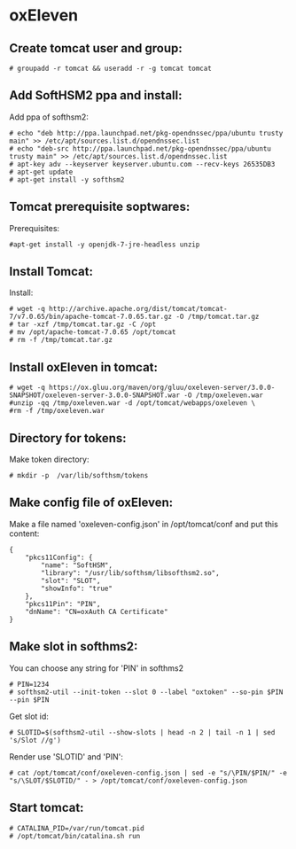 # oxEleven

## Create tomcat user and group:
```
# groupadd -r tomcat && useradd -r -g tomcat tomcat
```
## Add SoftHSM2 ppa and install:
Add ppa of softhsm2:
```
# echo "deb http://ppa.launchpad.net/pkg-opendnssec/ppa/ubuntu trusty main" >> /etc/apt/sources.list.d/opendnssec.list
# echo "deb-src http://ppa.launchpad.net/pkg-opendnssec/ppa/ubuntu trusty main" >> /etc/apt/sources.list.d/opendnssec.list
# apt-key adv --keyserver keyserver.ubuntu.com --recv-keys 26535DB3
# apt-get update
# apt-get install -y softhsm2
```
## Tomcat prerequisite soptwares:
Prerequisites:
```
#apt-get install -y openjdk-7-jre-headless unzip
```

## Install Tomcat:
Install:
```
# wget -q http://archive.apache.org/dist/tomcat/tomcat-7/v7.0.65/bin/apache-tomcat-7.0.65.tar.gz -O /tmp/tomcat.tar.gz
# tar -xzf /tmp/tomcat.tar.gz -C /opt
# mv /opt/apache-tomcat-7.0.65 /opt/tomcat
# rm -f /tmp/tomcat.tar.gz
```

## Install oxEleven in tomcat:
```
# wget -q https://ox.gluu.org/maven/org/gluu/oxeleven-server/3.0.0-SNAPSHOT/oxeleven-server-3.0.0-SNAPSHOT.war -O /tmp/oxeleven.war
#unzip -qq /tmp/oxeleven.war -d /opt/tomcat/webapps/oxeleven \
#rm -f /tmp/oxeleven.war
```

## Directory for tokens:
Make token directory:
```
# mkdir -p  /var/lib/softhsm/tokens
```

## Make config file of oxEleven:
Make a file named 'oxeleven-config.json' in /opt/tomcat/conf and put this content:
```
{
    "pkcs11Config": {
        "name": "SoftHSM",
        "library": "/usr/lib/softhsm/libsofthsm2.so",
        "slot": "SLOT",
        "showInfo": "true"
    },
    "pkcs11Pin": "PIN",
    "dnName": "CN=oxAuth CA Certificate"
}
```
## Make slot in softhms2:
You can choose any string for 'PIN' in softhms2
```
# PIN=1234
# softhsm2-util --init-token --slot 0 --label "oxtoken" --so-pin $PIN --pin $PIN
```

Get slot id:
```
# SLOTID=$(softhsm2-util --show-slots | head -n 2 | tail -n 1 | sed 's/Slot //g')
```

Render use 'SLOTID' and 'PIN':
```
# cat /opt/tomcat/conf/oxeleven-config.json | sed -e "s/\PIN/$PIN/" -e "s/\SLOT/$SLOTID/" - > /opt/tomcat/conf/oxeleven-config.json
```

## Start tomcat:
```
# CATALINA_PID=/var/run/tomcat.pid
# /opt/tomcat/bin/catalina.sh run
```

